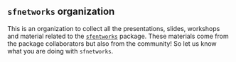 ## `sfnetworks` organization

This is an organization to collect all the presentations, slides, workshops and material related to the [`sfentworks`](https://cran.r-project.org/package=sfnetworks) package. These materials come from the package collaborators but also from the community! So let us know what you are doing with `sfnetworks`. 